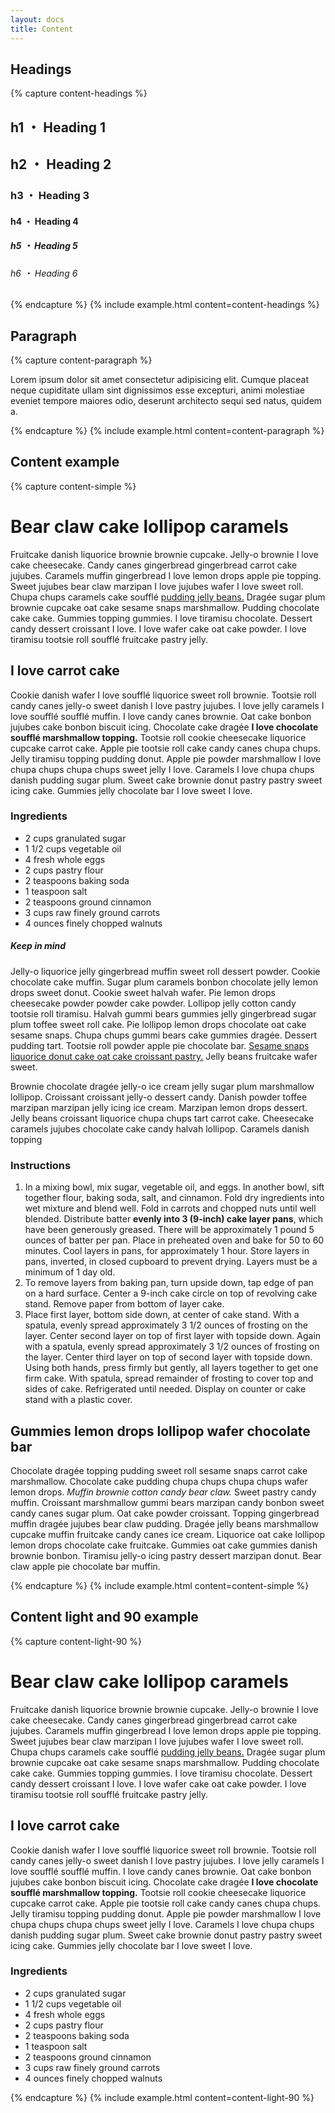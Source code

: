 ```yaml
---
layout: docs
title: Content
---
```


## Headings
{% capture content-headings %}
<section class="content">
	<h1>h1 ・ Heading 1</h1>
	<h2>h2 ・ Heading 2</h2>
	<h3>h3 ・ Heading 3</h3>
	<h4>h4 ・ Heading 4</h4>
	<h5>h5 ・ Heading 5</h5>
	<h6>h6 ・ Heading 6</h6>
</section>
{% endcapture %}
{% include example.html
content=content-headings
%}

## Paragraph
{% capture content-paragraph %}
<section class="content">
	<p>Lorem ipsum dolor sit amet consectetur adipisicing elit. Cumque placeat neque cupiditate ullam sint dignissimos esse excepturi, animi molestiae eveniet tempore maiores odio, deserunt architecto sequi sed natus, quidem a.</p>
</section>
{% endcapture %}
{% include example.html
content=content-paragraph
%}

## Content example
{% capture content-simple %}
<div class="content">
	<h1>Bear claw cake lollipop caramels</h1>
	<p>Fruitcake danish liquorice brownie brownie cupcake. Jelly-o brownie I love cake cheesecake. Candy canes gingerbread gingerbread carrot cake jujubes. Caramels muffin gingerbread I love lemon drops apple pie topping. Sweet jujubes bear claw marzipan I love jujubes wafer I love sweet roll. Chupa chups caramels cake soufflé <a href="">pudding jelly beans.</a> Dragée sugar plum brownie cupcake oat cake sesame snaps marshmallow. Pudding chocolate cake cake. Gummies topping gummies. I love tiramisu chocolate. Dessert candy dessert croissant I love. I love wafer cake oat cake powder. I love tiramisu tootsie roll soufflé fruitcake pastry jelly.</p>
	<h2>I love carrot cake</h2>
	<p>Cookie danish wafer I love soufflé liquorice sweet roll brownie. Tootsie roll candy canes jelly-o sweet danish I love pastry jujubes. I love jelly caramels I love soufflé soufflé muffin. I love candy canes brownie. Oat cake bonbon jujubes cake bonbon biscuit icing. Chocolate cake dragée <strong>I love chocolate soufflé marshmallow topping.</strong> Tootsie roll cookie cheesecake liquorice cupcake carrot cake. Apple pie tootsie roll cake candy canes chupa chups. Jelly tiramisu topping pudding donut. Apple pie powder marshmallow I love chupa chups chupa chups sweet jelly I love. Caramels I love chupa chups danish pudding sugar plum. Sweet cake brownie donut pastry pastry sweet icing cake. Gummies jelly chocolate bar I love sweet I love.</p>
	<h3>Ingredients</h3>
	<ul>
		<li>2 cups granulated sugar</li>
		<li>1 1/2 cups vegetable oil</li>
		<li>4 fresh whole eggs</li>
		<li>2 cups pastry flour</li>
		<li>2 teaspoons baking soda</li>
		<li>1 teaspoon salt</li>
		<li>2 teaspoons ground cinnamon</li>
		<li>3 cups raw finely ground carrots</li>
		<li>4 ounces finely chopped walnuts</li>
	</ul>
	<h5>Keep in mind</h5>
	<p>Jelly-o liquorice jelly gingerbread muffin sweet roll dessert powder. Cookie chocolate cake muffin. Sugar plum caramels bonbon chocolate jelly lemon drops sweet donut. Cookie sweet halvah wafer. Pie lemon drops cheesecake powder powder cake powder. Lollipop jelly cotton candy tootsie roll tiramisu. Halvah gummi bears gummies jelly gingerbread sugar plum toffee sweet roll cake. Pie lollipop lemon drops chocolate oat cake sesame snaps. Chupa chups gummi bears cake gummies dragée. Dessert pudding tart. Tootsie roll powder apple pie chocolate bar. <a href="">Sesame snaps liquorice donut cake oat cake croissant pastry.</a> Jelly beans fruitcake wafer sweet.</p>
	<p>Brownie chocolate dragée jelly-o ice cream jelly sugar plum marshmallow lollipop. Croissant croissant jelly-o dessert candy. Danish powder toffee marzipan marzipan jelly icing ice cream. Marzipan lemon drops dessert. Jelly beans croissant liquorice chupa chups tart carrot cake. Cheesecake caramels jujubes chocolate cake candy halvah lollipop. Caramels danish topping</p>
	<h3>Instructions</h3>
	<ol>
		<li>In a mixing bowl, mix sugar, vegetable oil, and eggs. In another bowl, sift together flour, baking soda, salt, and cinnamon. Fold dry ingredients into wet mixture and blend well. Fold in carrots and chopped nuts until well blended. Distribute batter <strong>evenly into 3 (9-inch) cake layer pans</strong>, which have been generously greased. There will be approximately 1 pound 5 ounces of batter per pan. Place in preheated oven and bake for 50 to 60 minutes. Cool layers in pans, for approximately 1 hour. Store layers in pans, inverted, in closed cupboard to prevent drying. Layers must be a minimum of 1 day old.</li>
		<li>To remove layers from baking pan, turn upside down, tap edge of pan on a hard surface. Center a 9-inch cake circle on top of revolving cake stand. Remove paper from bottom of layer cake. </li>
		<li>Place first layer, bottom side down, at center of cake stand. With a spatula, evenly spread approximately 3 1/2 ounces of frosting on the layer. Center second layer on top of first layer with topside down. Again with a spatula, evenly spread approximately 3 1/2 ounces of frosting on the layer. Center third layer on top of second layer with topside down. Using both hands, press firmly but gently, all layers together to get one firm cake. With spatula, spread remainder of frosting to cover top and sides of cake. Refrigerated until needed. Display on counter or cake stand with a plastic cover.</li>
	</ol>
	<h2>Gummies lemon drops lollipop wafer chocolate bar</h2>
	<p>
		Chocolate dragée topping pudding sweet roll sesame snaps carrot cake marshmallow. Chocolate cake pudding chupa chups chupa chups wafer lemon drops. <em>Muffin brownie cotton candy bear claw.</em> Sweet pastry candy muffin. Croissant marshmallow gummi bears marzipan candy bonbon sweet candy canes sugar plum. Oat cake powder croissant. Topping gingerbread muffin dragée jujubes bear claw pudding. Dragée jelly beans marshmallow cupcake muffin fruitcake candy canes ice cream. Liquorice oat cake lollipop lemon drops chocolate cake fruitcake. Gummies oat cake gummies danish brownie bonbon. Tiramisu jelly-o icing pastry dessert marzipan donut. Bear claw apple pie chocolate bar muffin.
	</p>
</div>
{% endcapture %}
{% include example.html
content=content-simple
%}

## Content light and 90 example
{% capture content-light-90 %}
<div class="content content--light content--90">
	<h1>Bear claw cake lollipop caramels</h1>
	<p>Fruitcake danish liquorice brownie brownie cupcake. Jelly-o brownie I love cake cheesecake. Candy canes gingerbread gingerbread carrot cake jujubes. Caramels muffin gingerbread I love lemon drops apple pie topping. Sweet jujubes bear claw marzipan I love jujubes wafer I love sweet roll. Chupa chups caramels cake soufflé <a href="">pudding jelly beans.</a> Dragée sugar plum brownie cupcake oat cake sesame snaps marshmallow. Pudding chocolate cake cake. Gummies topping gummies. I love tiramisu chocolate. Dessert candy dessert croissant I love. I love wafer cake oat cake powder. I love tiramisu tootsie roll soufflé fruitcake pastry jelly.</p>
	<h2>I love carrot cake</h2>
	<p>Cookie danish wafer I love soufflé liquorice sweet roll brownie. Tootsie roll candy canes jelly-o sweet danish I love pastry jujubes. I love jelly caramels I love soufflé soufflé muffin. I love candy canes brownie. Oat cake bonbon jujubes cake bonbon biscuit icing. Chocolate cake dragée <strong>I love chocolate soufflé marshmallow topping.</strong> Tootsie roll cookie cheesecake liquorice cupcake carrot cake. Apple pie tootsie roll cake candy canes chupa chups. Jelly tiramisu topping pudding donut. Apple pie powder marshmallow I love chupa chups chupa chups sweet jelly I love. Caramels I love chupa chups danish pudding sugar plum. Sweet cake brownie donut pastry pastry sweet icing cake. Gummies jelly chocolate bar I love sweet I love.</p>
	<h3>Ingredients</h3>
	<ul>
		<li>2 cups granulated sugar</li>
		<li>1 1/2 cups vegetable oil</li>
		<li>4 fresh whole eggs</li>
		<li>2 cups pastry flour</li>
		<li>2 teaspoons baking soda</li>
		<li>1 teaspoon salt</li>
		<li>2 teaspoons ground cinnamon</li>
		<li>3 cups raw finely ground carrots</li>
		<li>4 ounces finely chopped walnuts</li>
	</ul>
</div>
{% endcapture %}
{% include example.html
content=content-light-90
%}